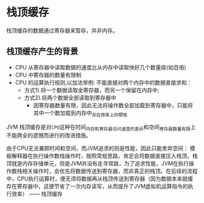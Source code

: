 # 栈顶缓存
栈顶缓存的数据通过寄存器来暂存，并非内存。

## 栈顶缓存产生的背景
+ CPU 从寄存器中读取数据的速度比从内存中读取快好几个数量级(如百倍)
+ CPU 中寄存器的数量有限制
+ CPU 的运算执行规则,以加法举例: 不能直接对两个内存中的数据直接求和：
    - 方式1).将一个数据读取金寄存器，而另一个保留在内存中; 
    - 方式2).将两个数据全部读取到寄存器中
      + 因寄存器数量有限，因此无法将操作数全部加载到寄存器中，只能将其中一个数加载到内存中<sub>存在效率上的牺牲</sub>

JVM 栈顶缓存是对`CPU`这种在时间<sub>内存和寄存器访问速度的差异</sub>和空间<sub>寄存器数量有限</sub>上不能两全的遗憾而进行的改进措施。

由于CPU无法兼顾时间和空间，而JVM追求的则是性能，因此只能舍弃空间： 模板解释器在执行操作数栈操作时，按照常规思路，肯定会将数据直接压入栈顶，栈顶就是内存存储单元，但是JVM并没有走寻常路，为了追求性能，JVM在执行操作数栈相关操作时，会优先将数据传送到寄存器，而非真正的栈顶。在后续的流程中，CPU执行运算时，便无须将数据再从栈顶传送到寄存器（因为数据本来就缓存在寄存器中，这便节省了一次内存读写，从而提升了JVM虚拟机运算指令的执行效率） —— 栈顶缓存


